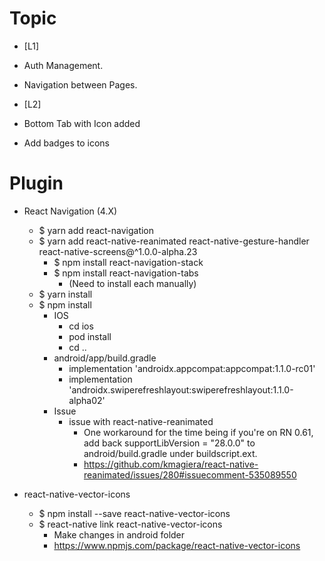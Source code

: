 
# Topic

- [L1]
- Auth Management.
- Navigation between Pages.

- [L2]
- Bottom Tab with Icon added
- Add badges to icons


# Plugin

- React Navigation (4.X)
    - $ yarn add react-navigation
    - $ yarn add react-native-reanimated react-native-gesture-handler react-native-screens@^1.0.0-alpha.23
        - $ npm install react-navigation-stack
        - $ npm install react-navigation-tabs
            - (Need to install each manually)
    - $ yarn install
    - $ npm install
        - IOS
            - cd ios
            - pod install
            - cd ..
        - android/app/build.gradle
            - implementation 'androidx.appcompat:appcompat:1.1.0-rc01'
            - implementation 'androidx.swiperefreshlayout:swiperefreshlayout:1.1.0-alpha02'
        - Issue
            - issue with react-native-reanimated
                - One workaround for the time being if you're on RN 0.61, add back supportLibVersion = "28.0.0" to android/build.gradle under buildscript.ext.
                - https://github.com/kmagiera/react-native-reanimated/issues/280#issuecomment-535089550


- react-native-vector-icons
    - $ npm install --save react-native-vector-icons
    - $ react-native link react-native-vector-icons
        - Make changes in android folder
        - https://www.npmjs.com/package/react-native-vector-icons